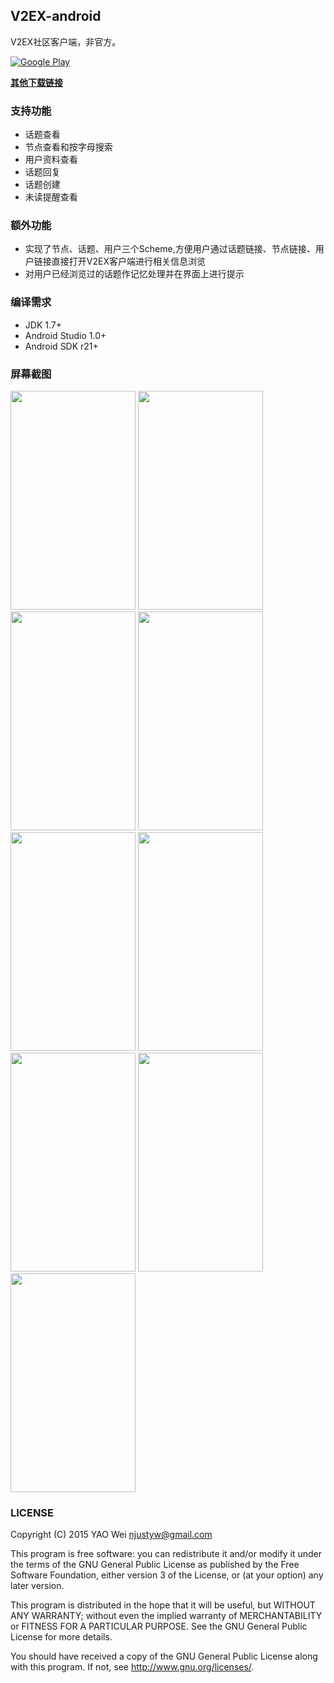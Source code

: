 ## V2EX-android

V2EX社区客户端，非官方。

[![Google Play](http://developer.android.com/images/brand/en_generic_rgb_wo_45.png)](https://play.google.com/store/apps/details?id=com.yaoyumeng.v2ex)

[**其他下载链接**](https://github.com/greatyao/v2ex-android/releases/download/1.1.0/v2ex-android-v1.1.0.apk)


### 支持功能

 * 话题查看
 * 节点查看和按字母搜索
 * 用户资料查看
 * 话题回复
 * 话题创建
 * 未读提醒查看

### 额外功能

 * 实现了节点、话题、用户三个Scheme,方便用户通过话题链接、节点链接、用户链接直接打开V2EX客户端进行相关信息浏览
 * 对用户已经浏览过的话题作记忆处理并在界面上进行提示

### 编译需求

* JDK 1.7+
* Android Studio 1.0+
* Android SDK r21+


### 屏幕截图

<img src="https://raw.github.com/greatyao/v2ex-android/master/snapshots/latest.png" width="200" height="350"/>
<img src="https://raw.github.com/greatyao/v2ex-android/master/snapshots/hot.png" width="200" height="350"/>
<img src="https://raw.github.com/greatyao/v2ex-android/master/snapshots/nodes.png" width="200" height="350"/>
<img src="https://raw.github.com/greatyao/v2ex-android/master/snapshots/favor.png" width="200" height="350"/>
<img src="https://raw.github.com/greatyao/v2ex-android/master/snapshots/topic_details.png" width="200" height="350"/>
<img src="https://raw.github.com/greatyao/v2ex-android/master/snapshots/user_details.png" width="200" height="350"/>
<img src="https://raw.github.com/greatyao/v2ex-android/master/snapshots/topic_add.png" width="200" height="350"/>
<img src="https://raw.github.com/greatyao/v2ex-android/master/snapshots/topic_reply.png" width="200" height="350"/>
<img src="https://raw.github.com/greatyao/v2ex-android/master/snapshots/drawer.png" width="200" height="350"/>


### LICENSE

Copyright (C) 2015 YAO Wei <njustyw@gmail.com>

This program is free software: you can redistribute it and/or modify
it under the terms of the GNU General Public License as published by
the Free Software Foundation, either version 3 of the License, or
(at your option) any later version.

This program is distributed in the hope that it will be useful,
but WITHOUT ANY WARRANTY; without even the implied warranty of
MERCHANTABILITY or FITNESS FOR A PARTICULAR PURPOSE.  See the
GNU General Public License for more details.

You should have received a copy of the GNU General Public License
along with this program. If not, see <http://www.gnu.org/licenses/>.
